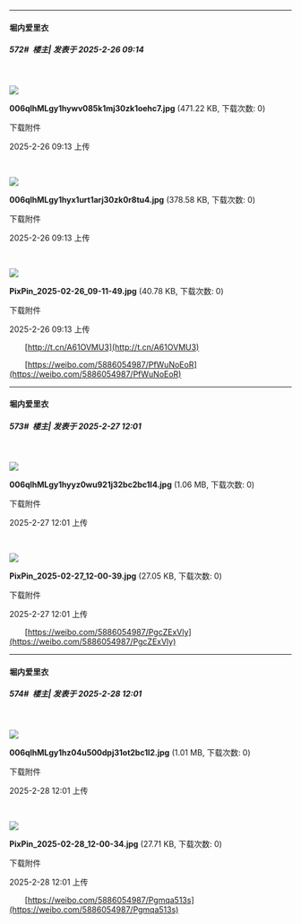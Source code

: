 ﻿
*****

####  堀内爱里衣  
##### 572#         楼主| 发表于 2025-2-26 09:14

       

<img src="https://img.saraba1st.com/forum/202502/26/091351u4vk0kggakm04wvb.jpg" referrerpolicy="no-referrer">

<strong>006qlhMLgy1hywv085k1mj30zk1oehc7.jpg</strong> (471.22 KB, 下载次数: 0)

下载附件

2025-2-26 09:13 上传

       

<img src="https://img.saraba1st.com/forum/202502/26/091350l5477syjhcys00q4.jpg" referrerpolicy="no-referrer">

<strong>006qlhMLgy1hyx1urt1arj30zk0r8tu4.jpg</strong> (378.58 KB, 下载次数: 0)

下载附件

2025-2-26 09:13 上传

       

<img src="https://img.saraba1st.com/forum/202502/26/091352ye0hy77w266w66hh.jpg" referrerpolicy="no-referrer">

<strong>PixPin_2025-02-26_09-11-49.jpg</strong> (40.78 KB, 下载次数: 0)

下载附件

2025-2-26 09:13 上传

       [http://t.cn/A61OVMU3](http://t.cn/A61OVMU3)

       [https://weibo.com/5886054987/PfWuNoEoR](https://weibo.com/5886054987/PfWuNoEoR)


*****

####  堀内爱里衣  
##### 573#         楼主| 发表于 2025-2-27 12:01

       

<img src="https://img.saraba1st.com/forum/202502/27/120109qy7dcucuc2ikuqqu.jpg" referrerpolicy="no-referrer">

<strong>006qlhMLgy1hyyz0wu921j32bc2bc1l4.jpg</strong> (1.06 MB, 下载次数: 0)

下载附件

2025-2-27 12:01 上传

       

<img src="https://img.saraba1st.com/forum/202502/27/120108eus9nzjw9kbnlly7.jpg" referrerpolicy="no-referrer">

<strong>PixPin_2025-02-27_12-00-39.jpg</strong> (27.05 KB, 下载次数: 0)

下载附件

2025-2-27 12:01 上传

       [https://weibo.com/5886054987/PgcZExVly](https://weibo.com/5886054987/PgcZExVly)


*****

####  堀内爱里衣  
##### 574#         楼主| 发表于 2025-2-28 12:01

       

<img src="https://img.saraba1st.com/forum/202502/28/120109xbnjf7njsjukzztn.jpg" referrerpolicy="no-referrer">

<strong>006qlhMLgy1hz04u500dpj31ot2bc1l2.jpg</strong> (1.01 MB, 下载次数: 0)

下载附件

2025-2-28 12:01 上传

       

<img src="https://img.saraba1st.com/forum/202502/28/120109d3tst8wal8t22wql.jpg" referrerpolicy="no-referrer">

<strong>PixPin_2025-02-28_12-00-34.jpg</strong> (27.71 KB, 下载次数: 0)

下载附件

2025-2-28 12:01 上传

       [https://weibo.com/5886054987/Pgmqa513s](https://weibo.com/5886054987/Pgmqa513s)

